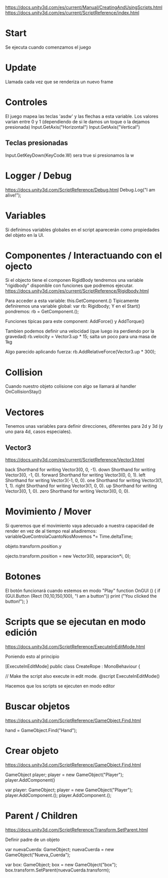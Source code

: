 https://docs.unity3d.com/es/current/Manual/CreatingAndUsingScripts.html
https://docs.unity3d.com/es/current/ScriptReference/index.html

# Start
Se ejecuta cuando comenzamos el juego

# Update
Llamada cada vez que se renderiza un nuevo frame


# Controles
El juego mapea las teclas 'asdw' y las flechas a esta variable. Los valores varian entre 0 y 1 (dependiendo de si le damos un toque o la dejamos presionada)
Input.GetAxis("Horizontal")
Input.GetAxis("Vertical")

## Teclas presionadas
Input.GetKeyDown(KeyCode.W)
sera true si presionamos la w


# Logger / Debug
https://docs.unity3d.com/ScriptReference/Debug.html
Debug.Log("I am alive!");


# Variables
Si definimos variables globales en el script aparecerán como propiedades del objeto en la UI.



# Componentes / Interactuando con el ojecto
Si el objecto tiene el componen RigidBody tendremos una variable "rigidbody" disponible con funciones que podremos ejecutar.
https://docs.unity3d.com/es/current/ScriptReference/Rigidbody.html

Para acceder a esta variable: this.GetComponent.<Rigidbody>()
Tipicamente definiremos una variable global:
var rb: Rigidbody;
Y en el Start() pondremos:
rb = GetComponent.<Rigidbody>();

Funciones típicas para este component:
AddForce() y AddTorque()

Tambien podemos definir una velocidad (que luego ira perdiendo por la gravedad)
rb.velocity = Vector3.up * 15;
  salta un poco para una masa de 1kg

Algo parecido aplicando fuerza:
rb.AddRelativeForce(Vector3.up * 300);



# Collision
Cuando nuestro objeto colisione con algo se llamará al handler
OnCollisionStay()



# Vectores
Tenemos unas variables para definir direcciones, diferentes para 2d y 3d (y uno para 4d, casos especiales).

## Vector3
https://docs.unity3d.com/es/current/ScriptReference/Vector3.html

back		Shorthand for writing Vector3(0, 0, -1).
down		Shorthand for writing Vector3(0, -1, 0).
forward	Shorthand for writing Vector3(0, 0, 1).
left		Shorthand for writing Vector3(-1, 0, 0).
one			Shorthand for writing Vector3(1, 1, 1).
right		Shorthand for writing Vector3(1, 0, 0).
up			Shorthand for writing Vector3(0, 1, 0).
zero		Shorthand for writing Vector3(0, 0, 0).


# Movimiento / Mover
Si queremos que el movimiento vaya adecuado a nuestra capacidad de render en vez de al tiempo real añadiremos:
variableQueControlaCuantoNosMovemos *= Time.deltaTime;

objeto.transform.position.y

ojecto.transform.position = new Vector3(0, separacion*i, 0);



# Botones
El botón funcionará cuando estemos en modo "Play"
function OnGUI () {
    if (GUI.Button (Rect (10,10,150,100), "I am a button"))
        print ("You clicked the button!");
}



# Scripts que se ejecutan en modo edición
https://docs.unity3d.com/ScriptReference/ExecuteInEditMode.html

Poniendo esto al principio

[ExecuteInEditMode]
public class CreateRope : MonoBehaviour {

// Make the script also execute in edit mode.
@script ExecuteInEditMode()

Hacemos que los scripts se ejecuten en modo editor




# Buscar objetos
https://docs.unity3d.com/ScriptReference/GameObject.Find.html

hand = GameObject.Find("Hand");



# Crear objeto
https://docs.unity3d.com/ScriptReference/GameObject.Find.html

GameObject player;
player = new GameObject("Player");
player.AddComponent<Rigidbody>()

var player: GameObject;
player = new GameObject("Player");
player.AddComponent.<Rigidbody>();
player.AddComponent.<BoxCollider>();



# Parent / Children
https://docs.unity3d.com/ScriptReference/Transform.SetParent.html

Definir padre de un objeto

var nuevaCuerda: GameObject;
nuevaCuerda = new GameObject("Nueva_Cuerda");

var box: GameObject;
box = new GameObject("box");
box.transform.SetParent(nuevaCuerda.transform);
